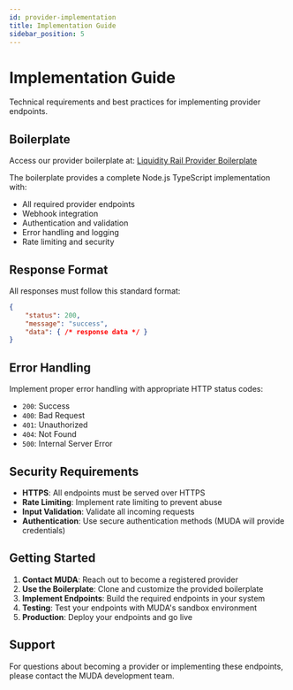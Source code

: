 ```yaml
---
id: provider-implementation
title: Implementation Guide
sidebar_position: 5
---
```


# Implementation Guide

Technical requirements and best practices for implementing provider endpoints.

## Boilerplate

Access our provider boilerplate at: [Liquidity Rail Provider Boilerplate](https://github.com/Muda-Dev/lr-provider-boilerplate)

The boilerplate provides a complete Node.js TypeScript implementation with:
- All required provider endpoints
- Webhook integration
- Authentication and validation
- Error handling and logging
- Rate limiting and security

## Response Format

All responses must follow this standard format:

```json
{
    "status": 200,
    "message": "success",
    "data": { /* response data */ }
}
```

## Error Handling

Implement proper error handling with appropriate HTTP status codes:

- `200`: Success
- `400`: Bad Request
- `401`: Unauthorized
- `404`: Not Found
- `500`: Internal Server Error

## Security Requirements

- **HTTPS**: All endpoints must be served over HTTPS
- **Rate Limiting**: Implement rate limiting to prevent abuse
- **Input Validation**: Validate all incoming requests
- **Authentication**: Use secure authentication methods (MUDA will provide credentials)

## Getting Started

1. **Contact MUDA**: Reach out to become a registered provider
2. **Use the Boilerplate**: Clone and customize the provided boilerplate
3. **Implement Endpoints**: Build the required endpoints in your system
4. **Testing**: Test your endpoints with MUDA's sandbox environment
5. **Production**: Deploy your endpoints and go live

## Support

For questions about becoming a provider or implementing these endpoints, please contact the MUDA development team. 